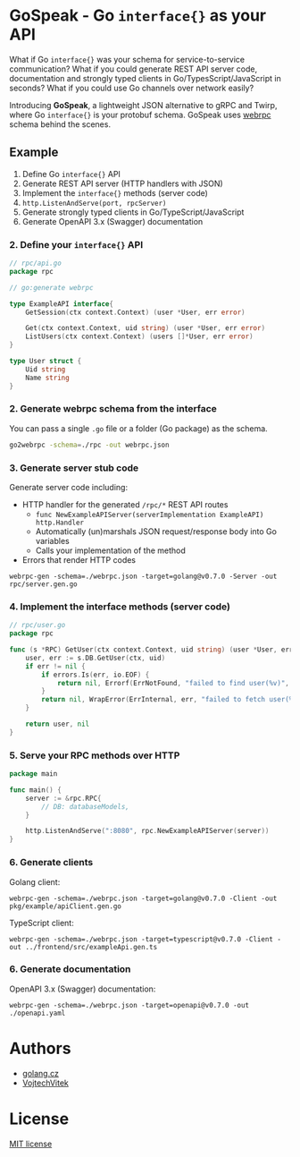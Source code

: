 # GoSpeak - Go `interface{}` as your API

What if Go `interface{}` was your schema for service-to-service communication? What if you could generate REST API server code, documentation and strongly typed clients in Go/TypesScript/JavaScript in seconds? What if you could use Go channels over network easily?

Introducing **GoSpeak**, a lightweight JSON alternative to gRPC and Twirp, where Go `interface{}` is your protobuf schema. GoSpeak uses [webrpc](https://github.com/webrpc/webrpc) schema behind the scenes.

## Example

1. Define Go `interface{}` API
2. Generate REST API server (HTTP handlers with JSON)
3. Implement the `interface{}` methods (server code)
4. `http.ListenAndServe(port, rpcServer)`
5. Generate strongly typed clients in Go/TypeScript/JavaScript
6. Generate OpenAPI 3.x (Swagger) documentation

### 2. Define your `interface{}` API

```go
// rpc/api.go
package rpc

// go:generate webrpc

type ExampleAPI interface{
    GetSession(ctx context.Context) (user *User, err error)

    Get(ctx context.Context, uid string) (user *User, err error)
    ListUsers(ctx context.Context) (users []*User, err error)
}

type User struct {
    Uid string
    Name string
}
```

### 2. Generate webrpc schema from the interface

You can pass a single `.go` file or a folder (Go package) as the schema.

```sh
go2webrpc -schema=./rpc -out webrpc.json
```

### 3. Generate server stub code

Generate server code including:

- HTTP handler for the generated `/rpc/*` REST API routes
  - `func NewExampleAPIServer(serverImplementation ExampleAPI) http.Handler`
  - Automatically (un)marshals JSON request/response body into Go variables
  - Calls your implementation of the method
- Errors that render HTTP codes

```
webrpc-gen -schema=./webrpc.json -target=golang@v0.7.0 -Server -out rpc/server.gen.go
```

### 4. Implement the interface methods (server code)

```go
// rpc/user.go
package rpc

func (s *RPC) GetUser(ctx context.Context, uid string) (user *User, err error) {
    user, err := s.DB.GetUser(ctx, uid)
    if err != nil {
        if errors.Is(err, io.EOF) {
            return nil, Errorf(ErrNotFound, "failed to find user(%v)", uid)
        }
        return nil, WrapError(ErrInternal, err, "failed to fetch user(%v)", uid)
    }

    return user, nil
}
```

### 5. Serve your RPC methods over HTTP

```go
package main

func main() {
    server := &rpc.RPC{
        // DB: databaseModels,
    }

    http.ListenAndServe(":8080", rpc.NewExampleAPIServer(server))
}
```

### 6. Generate clients

Golang client:
```
webrpc-gen -schema=./webrpc.json -target=golang@v0.7.0 -Client -out pkg/example/apiClient.gen.go
```

TypeScript client:
```
webrpc-gen -schema=./webrpc.json -target=typescript@v0.7.0 -Client -out ../frontend/src/exampleApi.gen.ts
```

### 6. Generate documentation

OpenAPI 3.x (Swagger) documentation:
```
webrpc-gen -schema=./webrpc.json -target=openapi@v0.7.0 -out ./openapi.yaml
```

# Authors
- [golang.cz](https://golang.cz)
- [VojtechVitek](https://github.com/VojtechVitek)

# License

[MIT license](./LICENSE)
